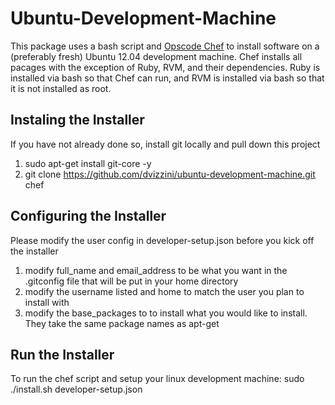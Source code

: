 Ubuntu-Development-Machine
==========================
This package uses a bash script and [Opscode Chef](http://wiki.opscode.com/display/chef/Home) to install software on a (preferably fresh) Ubuntu 12.04 development machine. Chef installs all pacages with the exception of Ruby, RVM, and their dependencies. Ruby is installed via bash so that Chef can run, and RVM is installed via bash so that it is not installed as root.

Instaling the Installer
-----------------------
If you have not already done so, install git locally and pull down this project
1. sudo apt-get install git-core -y
2. git clone https://github.com/dvizzini/ubuntu-development-machine.git chef

Configuring the Installer
-------------------------
Please modify the user config in developer-setup.json before you kick off the installer
1. modify full_name and email_address to be what you want in the .gitconfig file that will be put in your home directory
2. modify the username listed and home to match the user you plan to install with
3. modify the base_packages to to install what you would like to install. They take the same package names as apt-get

Run the Installer
-----------------
To run the chef script and setup your linux development machine:
    sudo ./install.sh developer-setup.json
